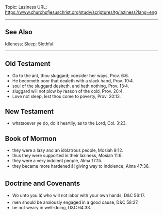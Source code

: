 Topic: Laziness
URL: https://www.churchofjesuschrist.org/study/scriptures/tg/laziness?lang=eng

---

## See Also

Idleness; Sleep; Slothful

---

## Old Testament

- Go to the ant, thou sluggard; consider her ways, Prov. 6:6.
- He becometh poor that dealeth with a slack hand, Prov. 10:4.
- soul of the sluggard desireth, and hath nothing, Prov. 13:4.
- sluggard will not plow by reason of the cold, Prov. 20:4.
- Love not sleep, lest thou come to poverty, Prov. 20:13.

## New Testament

- whatsoever ye do, do it heartily, as to the Lord, Col. 3:23.

## Book of Mormon

- they were a lazy and an idolatrous people, Mosiah 9:12.
- thus they were supported in their laziness, Mosiah 11:6.
- they were a very indolent people, Alma 17:15.
- they became more hardened â¦ giving way to indolence, Alma 47:36.

## Doctrine and Covenants

- Wo unto you â¦ who will not labor with your own hands, D&C 56:17.
- men should be anxiously engaged in a good cause, D&C 58:27.
- be not weary in well-doing, D&C 64:33.


